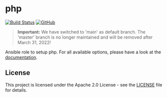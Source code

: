 # php

[![Build Status](https://drone.owncloud.com/api/badges/owncloud-ansible/php/status.svg)](https://drone.owncloud.com/owncloud-ansible/php)
[![GitHub](https://img.shields.io/github/license/owncloud-ansible/php)](https://github.com/owncloud-ansible/php/blob/main/LICENSE)

> **Important:** We have switched to 'main' as default branch. The 'master' branch is no longer maintained and will be removed after March 31, 2022!

Ansible role to setup php. For all available options, please have a look at the [documentation](https://owncloud-ansible.github.io/role/php/).

## License

This project is licensed under the Apache 2.0 License - see the [LICENSE](LICENSE) file for details.
